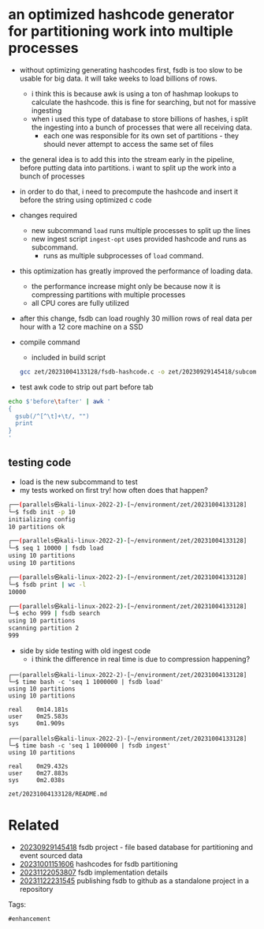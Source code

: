 # an optimized hashcode generator for partitioning work into multiple processes

- without optimizing generating hashcodes first, fsdb is too slow to be usable for big data. it will take weeks to load billions of rows.
  - i think this is because awk is using a ton of hashmap lookups to calculate the hashcode. this is fine for searching, but not for massive ingesting
  - when i used this type of database to store billions of hashes, i split the ingesting into a bunch of processes that were all receiving data.
    - each one was responsible for its own set of partitions - they should never attempt to access the same set of files
- the general idea is to add this into the stream early in the pipeline, before putting data into partitions. i want to split up the work into a bunch of processes
- in order to do that, i need to precompute the hashcode and insert it before the string using optimized c code
- changes required
  - new subcommand `load` runs multiple processes to split up the lines
  - new ingest script `ingest-opt` uses provided hashcode and runs as subcommand.
    - runs as multiple subprocesses of `load` command.
- this optimization has greatly improved the performance of loading data.
  - the performance increase might only be because now it is compressing partitions with multiple processes
  - all CPU cores are fully utilized
- after this change, fsdb can load roughly 30 million rows of real data per hour with a 12 core machine on a SSD

- compile command
  - included in build script
  ```bash
  gcc zet/20231004133128/fsdb-hashcode.c -o zet/20230929145418/subcommands/hashcode-optimized
  ```

- test awk code to strip out part before tab
```bash
echo $'before\tafter' | awk '
{
  gsub(/^[^\t]+\t/, "")
  print
}
'

```

## testing code
- load is the new subcommand to test
- my tests worked on first try! how often does that happen?
```bash
┌──(parallels㉿kali-linux-2022-2)-[~/environment/zet/20231004133128]
└─$ fsdb init -p 10
initializing config
10 partitions ok

┌──(parallels㉿kali-linux-2022-2)-[~/environment/zet/20231004133128]
└─$ seq 1 10000 | fsdb load
using 10 partitions
using 10 partitions

┌──(parallels㉿kali-linux-2022-2)-[~/environment/zet/20231004133128]
└─$ fsdb print | wc -l
10000

┌──(parallels㉿kali-linux-2022-2)-[~/environment/zet/20231004133128]
└─$ echo 999 | fsdb search
using 10 partitions
scanning partition 2
999

```

- side by side testing with old ingest code
  - i think the difference in real time is due to compression happening?
```
┌──(parallels㉿kali-linux-2022-2)-[~/environment/zet/20231004133128]
└─$ time bash -c 'seq 1 1000000 | fsdb load'
using 10 partitions
using 10 partitions

real    0m14.181s
user    0m25.583s
sys     0m1.909s

┌──(parallels㉿kali-linux-2022-2)-[~/environment/zet/20231004133128]
└─$ time bash -c 'seq 1 1000000 | fsdb ingest'
using 10 partitions

real    0m29.432s
user    0m27.883s
sys     0m2.038s
```

` zet/20231004133128/README.md `

# Related

- [20230929145418](/zet/20230929145418/README.md) fsdb project - file based database for partitioning and event sourced data
- [20231001151606](/zet/20231001151606/README.md) hashcodes for fsdb partitioning
- [20231122053807](/zet/20231122053807/README.md) fsdb implementation details
- [20231122231545](/zet/20231122231545/README.md) publishing fsdb to github as a standalone project in a repository

Tags:

    #enhancement
